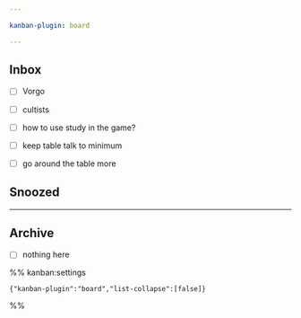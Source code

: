 ```yaml
---

kanban-plugin: board

---
```


## Inbox

- [ ] Vorgo
- [ ] cultists
- [ ] how to use study in the game?
- [ ] keep table talk to minimum
- [ ] go around the table more


## Snoozed



***

## Archive

- [ ] nothing here

%% kanban:settings
```
{"kanban-plugin":"board","list-collapse":[false]}
```
%%